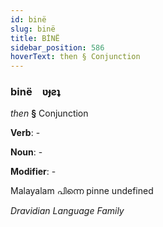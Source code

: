 ```yaml
---
id: binë
slug: binë
title: BİNË
sidebar_position: 586
hoverText: then § Conjunction
---
```


### binë&emsp;<span kind="abugida">ʋɟƨʇ</span>

*then* **§** Conjunction

**Verb**: -

**Noun**: -

**Modifier**: -

Malayalam പിന്നെ pinne undefined

*Dravidian Language Family*